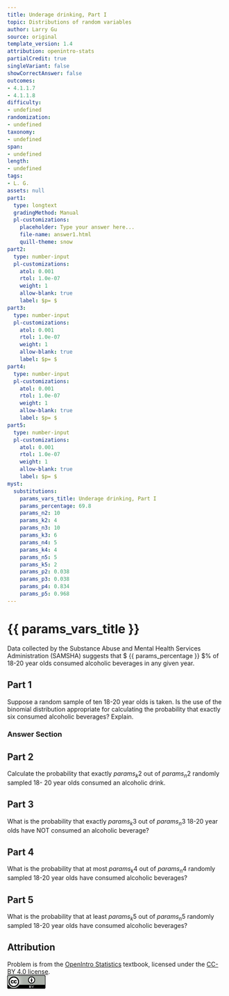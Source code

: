 ```yaml
---
title: Underage drinking, Part I
topic: Distributions of random variables
author: Larry Gu
source: original
template_version: 1.4
attribution: openintro-stats
partialCredit: true
singleVariant: false
showCorrectAnswer: false
outcomes:
- 4.1.1.7
- 4.1.1.8
difficulty:
- undefined
randomization:
- undefined
taxonomy:
- undefined
span:
- undefined
length:
- undefined
tags:
- L. G.
assets: null
part1:
  type: longtext
  gradingMethod: Manual
  pl-customizations:
    placeholder: Type your answer here...
    file-name: answer1.html
    quill-theme: snow
part2:
  type: number-input
  pl-customizations:
    atol: 0.001
    rtol: 1.0e-07
    weight: 1
    allow-blank: true
    label: $p= $
part3:
  type: number-input
  pl-customizations:
    atol: 0.001
    rtol: 1.0e-07
    weight: 1
    allow-blank: true
    label: $p= $
part4:
  type: number-input
  pl-customizations:
    atol: 0.001
    rtol: 1.0e-07
    weight: 1
    allow-blank: true
    label: $p= $
part5:
  type: number-input
  pl-customizations:
    atol: 0.001
    rtol: 1.0e-07
    weight: 1
    allow-blank: true
    label: $p= $
myst:
  substitutions:
    params_vars_title: Underage drinking, Part I
    params_percentage: 69.8
    params_n2: 10
    params_k2: 4
    params_n3: 10
    params_k3: 6
    params_n4: 5
    params_k4: 4
    params_n5: 5
    params_k5: 2
    params_p2: 0.038
    params_p3: 0.038
    params_p4: 0.834
    params_p5: 0.968
---
```

# {{ params_vars_title }}
Data collected by the Substance Abuse and Mental Health Services Administration (SAMSHA) suggests that $ {{ params_percentage }} $% of 18-20 year olds consumed alcoholic beverages in any given year.

## Part 1

Suppose a random sample of ten 18-20 year olds is taken. Is the use of the binomial distribution
appropriate for calculating the probability that exactly six consumed alcoholic beverages? Explain.

### Answer Section

## Part 2

Calculate the probability that exactly ${{params_k2}}$ out of ${{params_n2}}$ randomly sampled 18- 20 year olds consumed an
alcoholic drink.

## Part 3

What is the probability that exactly ${{params_k3}}$ out of ${{params_n3}}$ 18-20 year olds have NOT consumed an alcoholic beverage?

## Part 4

What is the probability that at most ${{params_k4}}$ out of ${{params_n4}}$ randomly sampled 18-20 year olds have consumed alcoholic beverages?

## Part 5

What is the probability that at least ${{params_k5}}$ out of ${{params_n5}}$ randomly sampled 18-20 year olds have consumed alcoholic beverages?

## Attribution

Problem is from the [OpenIntro Statistics](https://openintro.org/book/os/) textbook, licensed under the [CC-BY 4.0 license](https://creativecommons.org/licenses/by/4.0/).<br>![Image representing the Creative Commons 4.0 BY license.](https://raw.githubusercontent.com/firasm/bits/master/by.png)
